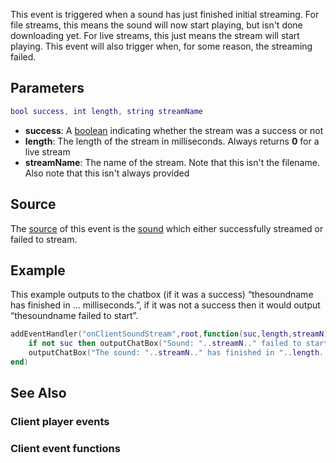 This event is triggered when a sound has just finished initial streaming. For file streams, this means the sound will now start playing, but isn't done downloading yet. For live streams, this just means the stream will start playing. This event will also trigger when, for some reason, the streaming failed.

Parameters
----------

``` lua
bool success, int length, string streamName
```

-   **success**: A [boolean](/docs/boolean.md "wikilink") indicating whether the stream was a success or not
-   **length**: The length of the stream in milliseconds. Always returns **0** for a live stream
-   **streamName**: The name of the stream. Note that this isn't the filename. Also note that this isn't always provided

Source
------

The [source](/docs/event_system#Event_source.md "wikilink") of this event is the [sound](/sound.md "wikilink") which either successfully streamed or failed to stream.

Example
-------

This example outputs to the chatbox (if it was a success) “thesoundname has finished in ... milliseconds.”, if it was not a success then it would output “thesoundname failed to start”.

``` lua
addEventHandler("onClientSoundStream",root,function(suc,length,streamN)
    if not suc then outputChatBox("Sound: "..streamN.." failed to start.",100,0,0) return end
    outputChatBox("The sound: "..streamN.." has finished in "..length.."ms.")
end)
```

See Also
--------

### Client player events

### Client event functions
